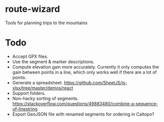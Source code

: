 # route-wizard

Tools for planning trips to the mountains

# Todo

* Accept GPX files.
* Use the segment & marker descriptions.
* Compute elevation gain more accurately.  Currently it only computes the gain between points in a line, which only works well if there are a lot of points.
* Generate a spreadsheet. https://github.com/SheetJS/js-xlsx/tree/master/demos/react
* Support folders.
* Non-hacky sorting of segments. https://stackoverflow.com/questions/49883480/combine-a-sequence-of-linestring
* Export GeoJSON file with renamed segments for ordering in Caltopo?

